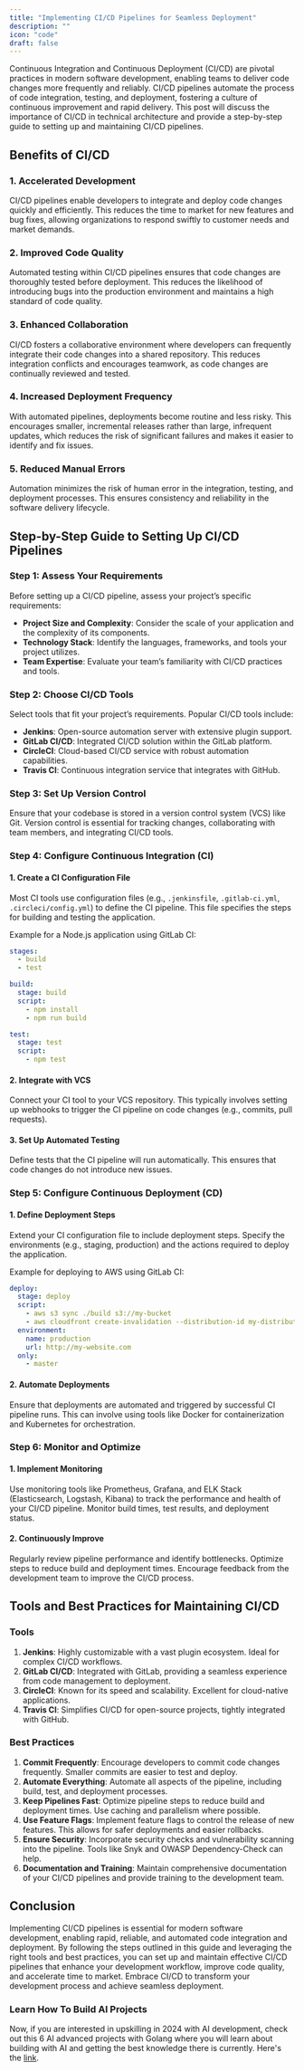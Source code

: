 ```yaml
---
title: "Implementing CI/CD Pipelines for Seamless Deployment"
description: ""
icon: "code"
draft: false
---
```


Continuous Integration and Continuous Deployment (CI/CD) are pivotal practices in modern software development, enabling teams to deliver code changes more frequently and reliably. CI/CD pipelines automate the process of code integration, testing, and deployment, fostering a culture of continuous improvement and rapid delivery. This post will discuss the importance of CI/CD in technical architecture and provide a step-by-step guide to setting up and maintaining CI/CD pipelines.

## Benefits of CI/CD

### 1. Accelerated Development

CI/CD pipelines enable developers to integrate and deploy code changes quickly and efficiently. This reduces the time to market for new features and bug fixes, allowing organizations to respond swiftly to customer needs and market demands.

### 2. Improved Code Quality

Automated testing within CI/CD pipelines ensures that code changes are thoroughly tested before deployment. This reduces the likelihood of introducing bugs into the production environment and maintains a high standard of code quality.

### 3. Enhanced Collaboration

CI/CD fosters a collaborative environment where developers can frequently integrate their code changes into a shared repository. This reduces integration conflicts and encourages teamwork, as code changes are continually reviewed and tested.

### 4. Increased Deployment Frequency

With automated pipelines, deployments become routine and less risky. This encourages smaller, incremental releases rather than large, infrequent updates, which reduces the risk of significant failures and makes it easier to identify and fix issues.

### 5. Reduced Manual Errors

Automation minimizes the risk of human error in the integration, testing, and deployment processes. This ensures consistency and reliability in the software delivery lifecycle.

## Step-by-Step Guide to Setting Up CI/CD Pipelines

### Step 1: Assess Your Requirements

Before setting up a CI/CD pipeline, assess your project’s specific requirements:

- **Project Size and Complexity**: Consider the scale of your application and the complexity of its components.
- **Technology Stack**: Identify the languages, frameworks, and tools your project utilizes.
- **Team Expertise**: Evaluate your team’s familiarity with CI/CD practices and tools.

### Step 2: Choose CI/CD Tools

Select tools that fit your project’s requirements. Popular CI/CD tools include:

- **Jenkins**: Open-source automation server with extensive plugin support.
- **GitLab CI/CD**: Integrated CI/CD solution within the GitLab platform.
- **CircleCI**: Cloud-based CI/CD service with robust automation capabilities.
- **Travis CI**: Continuous integration service that integrates with GitHub.

### Step 3: Set Up Version Control

Ensure that your codebase is stored in a version control system (VCS) like Git. Version control is essential for tracking changes, collaborating with team members, and integrating CI/CD tools.

### Step 4: Configure Continuous Integration (CI)

#### 1. Create a CI Configuration File

Most CI tools use configuration files (e.g., `.jenkinsfile`, `.gitlab-ci.yml`, `.circleci/config.yml`) to define the CI pipeline. This file specifies the steps for building and testing the application.

Example for a Node.js application using GitLab CI:

```yaml
stages:
  - build
  - test

build:
  stage: build
  script:
    - npm install
    - npm run build

test:
  stage: test
  script:
    - npm test
```

#### 2. Integrate with VCS

Connect your CI tool to your VCS repository. This typically involves setting up webhooks to trigger the CI pipeline on code changes (e.g., commits, pull requests).

#### 3. Set Up Automated Testing

Define tests that the CI pipeline will run automatically. This ensures that code changes do not introduce new issues.

### Step 5: Configure Continuous Deployment (CD)

#### 1. Define Deployment Steps

Extend your CI configuration file to include deployment steps. Specify the environments (e.g., staging, production) and the actions required to deploy the application.

Example for deploying to AWS using GitLab CI:

```yaml
deploy:
  stage: deploy
  script:
    - aws s3 sync ./build s3://my-bucket
    - aws cloudfront create-invalidation --distribution-id my-distribution-id --paths "/*"
  environment:
    name: production
    url: http://my-website.com
  only:
    - master
```

#### 2. Automate Deployments

Ensure that deployments are automated and triggered by successful CI pipeline runs. This can involve using tools like Docker for containerization and Kubernetes for orchestration.

### Step 6: Monitor and Optimize

#### 1. Implement Monitoring

Use monitoring tools like Prometheus, Grafana, and ELK Stack (Elasticsearch, Logstash, Kibana) to track the performance and health of your CI/CD pipeline. Monitor build times, test results, and deployment status.

#### 2. Continuously Improve

Regularly review pipeline performance and identify bottlenecks. Optimize steps to reduce build and deployment times. Encourage feedback from the development team to improve the CI/CD process.

## Tools and Best Practices for Maintaining CI/CD

### Tools

1. **Jenkins**: Highly customizable with a vast plugin ecosystem. Ideal for complex CI/CD workflows.
2. **GitLab CI/CD**: Integrated with GitLab, providing a seamless experience from code management to deployment.
3. **CircleCI**: Known for its speed and scalability. Excellent for cloud-native applications.
4. **Travis CI**: Simplifies CI/CD for open-source projects, tightly integrated with GitHub.

### Best Practices

1. **Commit Frequently**: Encourage developers to commit code changes frequently. Smaller commits are easier to test and deploy.
2. **Automate Everything**: Automate all aspects of the pipeline, including build, test, and deployment processes.
3. **Keep Pipelines Fast**: Optimize pipeline steps to reduce build and deployment times. Use caching and parallelism where possible.
4. **Use Feature Flags**: Implement feature flags to control the release of new features. This allows for safer deployments and easier rollbacks.
5. **Ensure Security**: Incorporate security checks and vulnerability scanning into the pipeline. Tools like Snyk and OWASP Dependency-Check can help.
6. **Documentation and Training**: Maintain comprehensive documentation of your CI/CD pipelines and provide training to the development team.

## Conclusion

Implementing CI/CD pipelines is essential for modern software development, enabling rapid, reliable, and automated code integration and deployment. By following the steps outlined in this guide and leveraging the right tools and best practices, you can set up and maintain effective CI/CD pipelines that enhance your development workflow, improve code quality, and accelerate time to market. Embrace CI/CD to transform your development process and achieve seamless deployment.

### Learn How To Build AI Projects

Now, if you are interested in upskilling in 2024 with AI development, check out this 6 AI advanced projects with Golang where you will learn about building with AI and getting the best knowledge there is currently. Here's the [link](https://akhilsharmatech.gumroad.com/l/zgxqq).
